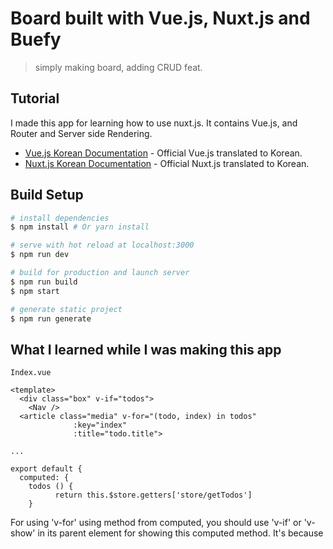 # Board built with Vue.js, Nuxt.js and Buefy

> simply making board, adding CRUD feat.

## Tutorial

I made this app for learning how to use nuxt.js. It contains Vue.js, and Router and Server side Rendering.

* [Vue.js Korean Documentation](https://kr.vuejs.org/v2/guide/index.html) - Official Vue.js translated to Korean.
* [Nuxt.js Korean Documentation](https://ko.nuxtjs.org/guide/installation) - Official Nuxt.js translated to Korean.

## Build Setup

``` bash
# install dependencies
$ npm install # Or yarn install

# serve with hot reload at localhost:3000
$ npm run dev

# build for production and launch server
$ npm run build
$ npm start

# generate static project
$ npm run generate
```
## What I learned while I was making this app
```
Index.vue
```
```
<template>
  <div class="box" v-if="todos">
    <Nav />
  <article class="media" v-for="(todo, index) in todos"
              :key="index" 
              :title="todo.title">

...

export default {
  computed: {
    todos () {
          return this.$store.getters['store/getTodos']
    }
```
For using 'v-for' using method from computed, you should use 'v-if' or 'v-show' in its parent element for showing this computed method. It's because 

